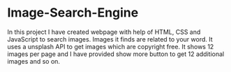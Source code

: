 # Image-Search-Engine
In this project I have created webpage with help of HTML, CSS and JavaScript to search images.
Images it finds are related to your word.
It uses a unsplash API to get images which are copyright free.
It shows 12 images per page and I have provided show more button to get 12 additional images and so on.
